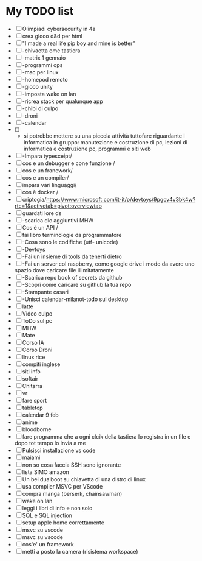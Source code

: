 # My TODO list

- [ ] Olimpiadi cybersecurity in 4a
- [ ] crea gioco d&d per html
- [ ] "I made a real life pip boy and mine is better"
- [ ] -chivaetta ome tastiera
- [ ] -matrix 1 gennaio
- [ ] -programmi ops
- [ ] -mac per linux
- [ ] -homepod remoto
- [ ] -gioco unity
- [ ] -imposta wake on lan
- [ ] -ricrea stack per qualunque app
- [ ] -chibi di culpo
- [ ] -droni
- [ ] -calendar
- [ ] - si potrebbe mettere su una piccola attività tuttofare riguardante l informatica in gruppo: manutezione e costruzione di pc, lezioni di informatica e costruzione pc, programmi e siti web
- [ ] -Impara typesceipt/
- [ ] cos e un debugger e cone funzione /
- [ ] cos e un franework/
- [ ] cos e un compiler/
- [ ] impara vari linguaggi/
- [ ] cos è docker /
- [ ] criptogia/https://www.microsoft.com/it-it/p/devtoys/9pgcv4v3bk4w?rtc=1&activetab=pivot:overviewtab
- [ ] guardati lore ds
- [ ] -scarica dlc aggiuntivi MHW
- [ ] Cos è un API /
- [ ] fai libro terminologie da programmatore
- [ ] -Cosa sono le codifiche (utf- unicode)
- [ ] -Devtoys
- [ ] -Fai un insieme di tools da tenerti dietro
- [ ] -Fai un server col raspberry, come google drive i modo da avere uno spazio dove caricare file illimitatamente
- [ ] -Scarica repo book of secrets da github
- [ ] -Scopri come caricare su github la tua repo
- [ ] -Stampante casari
- [ ] -Unisci calendar-milanot-todo sul desktop
- [ ] latte
- [ ] Video culpo
- [ ] ToDo sul pc
- [ ] MHW
- [ ] Mate
- [ ] Corso IA
- [ ] Corso Droni
- [ ] linux rice
- [ ] compiti inglese
- [ ] siti info
- [ ] softair
- [ ] Chitarra
- [ ] vr
- [ ] fare sport
- [ ] tabletop
- [ ] calendar 9 feb
- [ ] anime
- [ ] bloodborne
- [ ] fare programma che a ogni clcik della tastiera lo registra in un file e dopo tot tempo lo invia a me
- [ ] Pulsisci installazione vs code
- [ ] maiami
- [ ] non so cosa faccia SSH sono ignorante
- [ ] lista SIMO amazon
- [ ] Un bel dualboot su chiavetta di una distro di linux
- [ ] usa compiler MSVC per VScode
- [ ] compra manga (berserk, chainsawman)
- [ ] wake on lan
- [ ] leggi i libri di info e non solo
- [ ] SQL e SQL injection
- [ ] setup apple home correttamente
- [ ] msvc su vscode
- [ ] msvc su vscode
- [ ] cos'e' un framework
- [ ] metti a posto la camera (risistema workspace)

